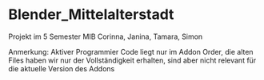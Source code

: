 # Blender_Mittelalterstadt
Projekt im 5 Semester MIB
Corinna, Janina, Tamara, Simon

Anmerkung: Aktiver Programmier Code liegt nur im Addon Order, die alten Files haben wir nur der Vollständigkeit erhalten, sind aber nicht relevant für die aktuelle Version des Addons